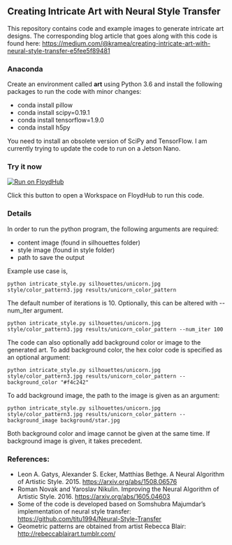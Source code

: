 ## Creating Intricate Art with Neural Style Transfer

This repository contains code and example images to generate intricate art designs. The corresponding blog article that goes along with this code is found here: https://medium.com/@kramea/creating-intricate-art-with-neural-style-transfer-e5fee5f89481

### Anaconda

Create an environment called **art** using Python 3.6 and install the following packages to run the code with minor changes:

- conda install pillow
- conda install scipy=0.19.1
- conda install tensorflow=1.9.0
- conda install h5py

You need to install an obsolete version of SciPy and TensorFlow. I am currently trying to update the code to run on a Jetson Nano.

### Try it now

[![Run on FloydHub](https://static.floydhub.com/button/button.svg)](https://floydhub.com/run)

Click this button to open a Workspace on FloydHub to run this code.

### Details

In order to run the python program, the following arguments are required:

- content image (found in silhouettes folder)
- style image (found in style folder)
- path to save the output 

Example use case is,

```
python intricate_style.py silhouettes/unicorn.jpg style/color_pattern3.jpg results/unicorn_color_pattern
```

The default number of iterations is 10. Optionally, this can be altered with --num_iter argument. 

```
python intricate_style.py silhouettes/unicorn.jpg style/color_pattern3.jpg results/unicorn_color_pattern --num_iter 100
```

The code can also optionally add background color or image to the generated art. To add background color, the hex color code is specified as an optional argument:

```
python intricate_style.py silhouettes/unicorn.jpg style/color_pattern3.jpg results/unicorn_color_pattern --background_color "#f4c242"
```

To add background image, the path to the image is given as an argument:

```
python intricate_style.py silhouettes/unicorn.jpg style/color_pattern3.jpg results/unicorn_color_pattern --background_image background/star.jpg
```

Both background color and image cannot be given at the same time. If background image is given, it takes precedent.


### References:

- Leon A. Gatys, Alexander S. Ecker, Matthias Bethge. A Neural Algorithm of Artistic Style. 2015. https://arxiv.org/abs/1508.06576
- Roman Novak and Yaroslav Nikulin. Improving the Neural Algorithm of Artistic Style. 2016. https://arxiv.org/abs/1605.04603
- Some of the code is developed based on Somshubra Majumdar’s implementation of neural style transfer: https://github.com/titu1994/Neural-Style-Transfer
- Geometric patterns are obtained from artist Rebecca Blair: http://rebeccablairart.tumblr.com/
